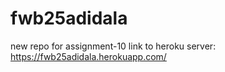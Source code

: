 # fwb25adidala
new repo for assignment-10
link to heroku server: <https://fwb25adidala.herokuapp.com/>
